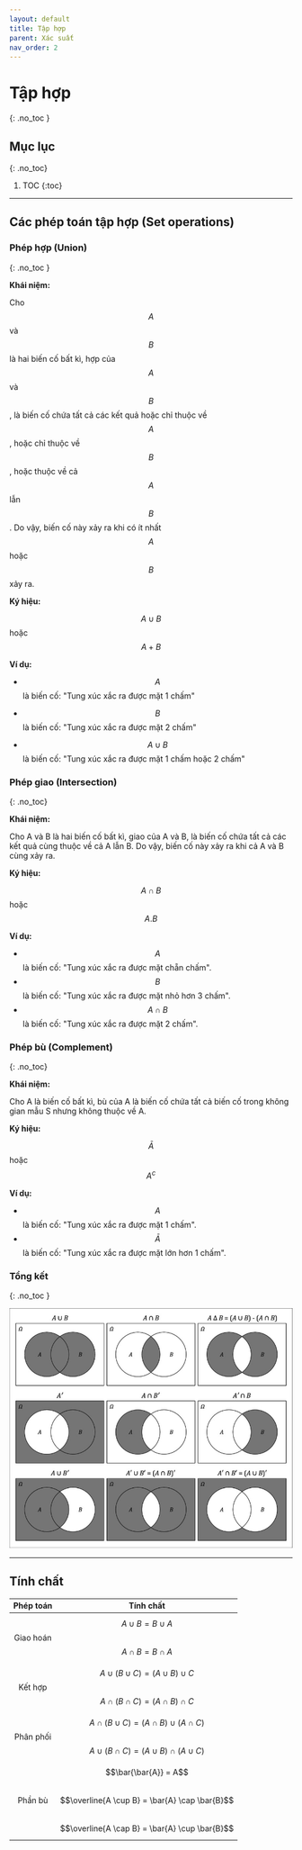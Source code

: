 ```yaml
---
layout: default
title: Tập hợp
parent: Xác suất
nav_order: 2
---
```


# Tập hợp
{: .no_toc }

## Mục lục
{: .no_toc}

1. TOC
{:toc}

<hr/> 

## Các phép toán tập hợp (Set operations)

### Phép hợp (Union)
{: .no_toc }

**Khái niệm:** 

Cho $$A$$ và $$B$$ là hai biến cố bất kì, hợp của $$A$$ và $$B$$, là biến cố chứa tất cả các kết quả hoặc chỉ thuộc về $$A$$, hoặc chỉ thuộc về $$B$$, hoặc thuộc về cả $$A$$ lẫn $$B$$. Do vậy, biến cố này xảy ra khi có ít nhất $$A$$ hoặc $$B$$ xảy ra.

**Ký hiệu:**

$$A \cup B$$ hoặc $$A + B$$

**Ví dụ:**

- $$A$$ là biến cố: "Tung xúc xắc ra được mặt 1 chấm"

- $$B$$ là biến cố: "Tung xúc xắc ra được mặt 2 chấm"

- $$A \cup B$$ là biến cố: "Tung xúc xắc ra được mặt 1 chấm hoặc 2 chấm"

### Phép giao (Intersection)
{: .no_toc}

**Khái niệm:** 

Cho A và B là hai biến cố bất kì, giao của A và B, là biến cố chứa tất cả các kết quả cùng thuộc về cả A lẫn B. Do vậy, biến cố này xảy ra khi cả A và B cùng xảy ra.

**Ký hiệu:** 

$$A \cap B$$ hoặc $$A.B$$

**Ví dụ:**

- $$A$$ là biến cố: "Tung xúc xắc ra được mặt chẵn chấm".
- $$B$$ là biến cố: "Tung xúc xắc ra được mặt nhỏ hơn 3 chấm".
- $$A \cap B$$ là biến cố: "Tung xúc xắc ra được mặt 2 chấm".

### Phép bù (Complement)
{: .no_toc}

**Khái niệm:** 

Cho A là biến cố bất kì, bù của A là biến cố chứa tất cả biến cố trong không gian mẫu S nhưng không thuộc về A.

**Ký hiệu:**

$$\bar{A}$$ hoặc $$A^c$$

**Ví dụ:**

- $$A$$ là biến cố: "Tung xúc xắc ra được mặt 1 chấm".
- $$\bar{A}$$ là biến cố: "Tung xúc xắc ra được mặt lớn hơn 1 chấm".


### Tổng kết 
{: .no_toc }

![](/assets/images/probability/img_1.jpg)

<hr/> 

## Tính chất

| Phép toán | Tính chất |
|:-:|:-:|
| Giao hoán | $$A \cup B = B \cup A$$<br>$$A \cap B = B \cap A$$ |
| Kết hợp | $$A \cup (B \cup C) = (A \cup B) \cup C$$<br>$$A \cap (B \cap C) = (A \cap B) \cap C$$ |
| Phân phối | $$A \cap (B \cup C) = (A \cap B) \cup (A \cap C)$$<br>$$A \cup (B \cap C) = (A \cup B) \cap (A \cup C)$$ |
| Phần bù | $$\bar{\bar{A}} = A$$<br>$$\overline{A \cup B} = \bar{A} \cap \bar{B}$$<br>$$\overline{A \cap B} = \bar{A} \cup \bar{B}$$ |
